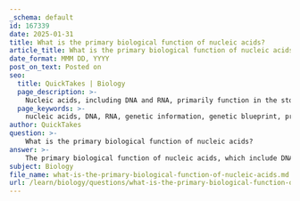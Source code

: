 ```yaml
---
_schema: default
id: 167339
date: 2025-01-31
title: What is the primary biological function of nucleic acids?
article_title: What is the primary biological function of nucleic acids?
date_format: MMM DD, YYYY
post_on_text: Posted on
seo:
  title: QuickTakes | Biology
  page_description: >-
    Nucleic acids, including DNA and RNA, primarily function in the storage, transmission, and expression of genetic information, crucial for the development and functioning of all living organisms.
  page_keywords: >-
    nucleic acids, DNA, RNA, genetic information, genetic blueprint, protein synthesis, mRNA, ribozymes, gene expression, nucleotide sequence, phosphodiester bonds, biological functions, storage of genetic material, replication, living organisms
author: QuickTakes
question: >-
    What is the primary biological function of nucleic acids?
answer: >-
    The primary biological function of nucleic acids, which include DNA and RNA, is the storage, transmission, and expression of genetic information. \n\n1. **DNA (Deoxyribonucleic Acid)**: DNA serves as the genetic blueprint for all living organisms. It contains the instructions needed for the development, functioning, growth, and reproduction of organisms. The sequence of nucleotides in DNA encodes the information necessary to produce proteins, which perform a vast array of functions within cells.\n\n2. **RNA (Ribonucleic Acid)**: RNA plays several roles in the expression of genetic information. It acts as a messenger (mRNA) that carries the genetic code from DNA to the ribosomes, where proteins are synthesized. Additionally, RNA can have catalytic functions (as seen in ribozymes) and is involved in the regulation of gene expression (as in various types of non-coding RNAs).\n\nThe synthesis of nucleic acids occurs through dehydration reactions that form phosphodiester bonds between nucleotides, creating the primary structure of these molecules. This structural integrity is crucial for their biological functions, including the accurate replication of genetic material during cell division and the proper expression of genes.\n\nIn summary, the primary biological functions of nucleic acids are centered around the storage and expression of genetic information, which is fundamental to the continuity of life and the functioning of all living organisms.
subject: Biology
file_name: what-is-the-primary-biological-function-of-nucleic-acids.md
url: /learn/biology/questions/what-is-the-primary-biological-function-of-nucleic-acids
---
```


&nbsp;